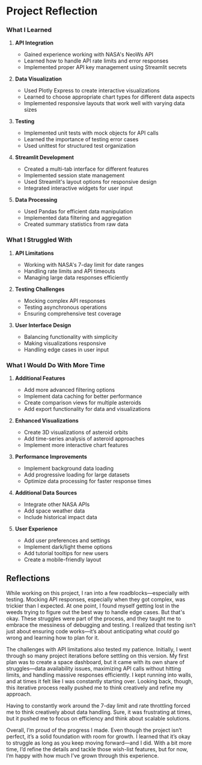 # Project Reflection

### What I Learned

1. **API Integration**
   - Gained experience working with NASA's NeoWs API
   - Learned how to handle API rate limits and error responses
   - Implemented proper API key management using Streamlit secrets

2. **Data Visualization**
   - Used Plotly Express to create interactive visualizations
   - Learned to choose appropriate chart types for different data aspects
   - Implemented responsive layouts that work well with varying data sizes

3. **Testing**
   - Implemented unit tests with mock objects for API calls
   - Learned the importance of testing error cases
   - Used unittest for structured test organization

4. **Streamlit Development**
   - Created a multi-tab interface for different features
   - Implemented session state management
   - Used Streamlit's layout options for responsive design
   - Integrated interactive widgets for user input

5. **Data Processing**
   - Used Pandas for efficient data manipulation
   - Implemented data filtering and aggregation
   - Created summary statistics from raw data

### What I Struggled With

1. **API Limitations**
   - Working with NASA's 7-day limit for date ranges
   - Handling rate limits and API timeouts
   - Managing large data responses efficiently

2. **Testing Challenges**
   - Mocking complex API responses
   - Testing asynchronous operations
   - Ensuring comprehensive test coverage

3. **User Interface Design**
   - Balancing functionality with simplicity
   - Making visualizations responsive
   - Handling edge cases in user input

### What I Would Do With More Time

1. **Additional Features**
   - Add more advanced filtering options
   - Implement data caching for better performance
   - Create comparison views for multiple asteroids
   - Add export functionality for data and visualizations

2. **Enhanced Visualizations**
   - Create 3D visualizations of asteroid orbits
   - Add time-series analysis of asteroid approaches
   - Implement more interactive chart features

3. **Performance Improvements**
   - Implement background data loading
   - Add progressive loading for large datasets
   - Optimize data processing for faster response times

4. **Additional Data Sources**
   - Integrate other NASA APIs
   - Add space weather data
   - Include historical impact data

5. **User Experience**
   - Add user preferences and settings
   - Implement dark/light theme options
   - Add tutorial tooltips for new users
   - Create a mobile-friendly layout

## Reflections

While working on this project, I ran into a few roadblocks—especially with testing. Mocking API responses, especially when they got complex, was trickier than I expected. At one point, I found myself getting lost in the weeds trying to figure out the best way to handle edge cases. But that's okay. These struggles were part of the process, and they taught me to embrace the messiness of debugging and testing. I realized that testing isn’t just about ensuring code works—it’s about anticipating what *could* go wrong and learning how to plan for it.

The challenges with API limitations also tested my patience. Initially, I went through so many project iterations before settling on this version. My first plan was to create a space dashboard, but it came with its own share of struggles—data availability issues, maximizing API calls without hitting limits, and handling massive responses efficiently. I kept running into walls, and at times it felt like I was constantly starting over. Looking back, though, this iterative process really pushed me to think creatively and refine my approach.

Having to constantly work around the 7-day limit and rate throttling forced me to think creatively about data handling. Sure, it was frustrating at times, but it pushed me to focus on efficiency and think about scalable solutions.

Overall, I’m proud of the progress I made. Even though the project isn’t perfect, it’s a solid foundation with room for growth. I learned that it’s okay to struggle as long as you keep moving forward—and I did. With a bit more time, I’d refine the details and tackle those wish-list features, but for now, I’m happy with how much I’ve grown through this experience.

